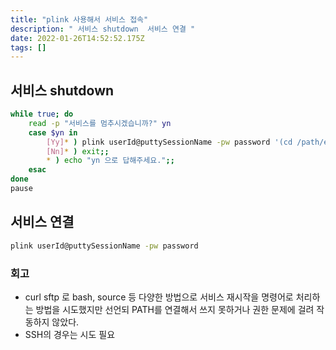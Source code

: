 ```yaml
---
title: "plink 사용해서 서비스 접속"
description: " 서비스 shutdown  서비스 연결 "
date: 2022-01-26T14:52:52.175Z
tags: []
---
```


## 서비스 shutdown
```bash
while true; do
    read -p "서비스를 멈추시겠습니까?" yn
    case $yn in
        [Yy]* ) plink userId@puttySessionName -pw password '(cd /path/execute/;./stop.sh)'; break;;
        [Nn]* ) exit;;
        * ) echo "yn 으로 답해주세요.";;
    esac
done
pause
```
## 서비스 연결
```bash
plink userId@puttySessionName -pw password
```

### 회고
- curl sftp 로 bash, source 등 다양한 방법으로 서비스 재시작을 명령어로 처리하는 방법을 시도했지만 선언되 PATH를 연결해서 쓰지 못하거나 권한 문제에 걸려 작동하지 않았다.
- SSH의 경우는 시도 필요

